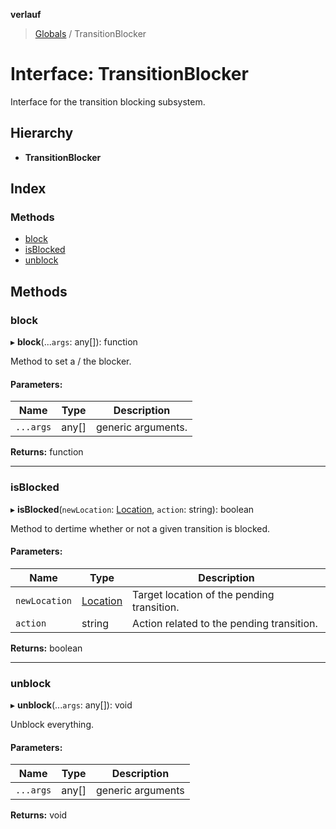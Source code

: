 **verlauf**

> [Globals](../README.md) / TransitionBlocker

# Interface: TransitionBlocker

Interface for the transition blocking subsystem.

## Hierarchy

* **TransitionBlocker**

## Index

### Methods

* [block](transitionblocker.md#block)
* [isBlocked](transitionblocker.md#isblocked)
* [unblock](transitionblocker.md#unblock)

## Methods

### block

▸ **block**(...`args`: any[]): function

Method to set a / the blocker.

#### Parameters:

Name | Type | Description |
------ | ------ | ------ |
`...args` | any[] | generic arguments.  |

**Returns:** function

___

### isBlocked

▸ **isBlocked**(`newLocation`: [Location](location.md), `action`: string): boolean

Method to dertime whether or not a given transition is blocked.

#### Parameters:

Name | Type | Description |
------ | ------ | ------ |
`newLocation` | [Location](location.md) | Target location of the pending transition. |
`action` | string | Action related to the pending transition.  |

**Returns:** boolean

___

### unblock

▸ **unblock**(...`args`: any[]): void

Unblock everything.

#### Parameters:

Name | Type | Description |
------ | ------ | ------ |
`...args` | any[] | generic arguments  |

**Returns:** void
